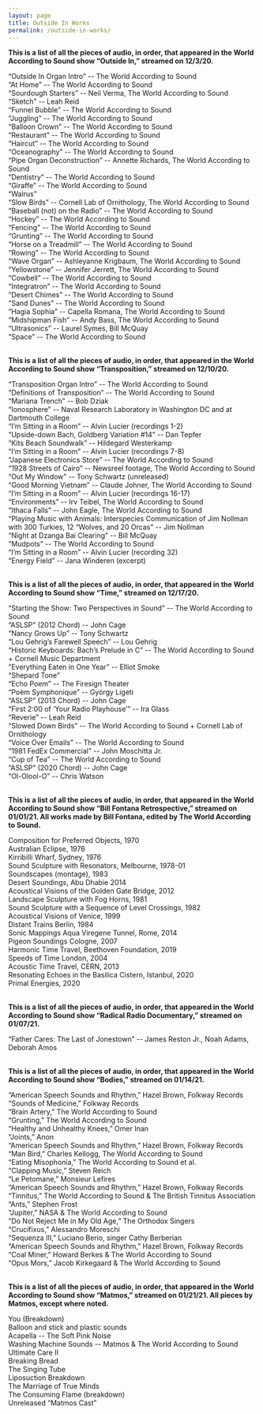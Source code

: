 ```yaml
---
layout: page
title: Outside In Works
permalink: /outside-in-works/
---
```


<p><b>This is a list of all the pieces of audio, in order, that appeared in the World According to Sound show “Outside In,” streamed on 12/3/20.</b></p>

<div>“Outside In Organ Intro” -- The World According to Sound</div>
<div>“At Home” -- The World According to Sound</div>
<div>“Sourdough Starters” -- Neil Verma, The World According to Sound</div>
<div>“Sketch” -- Leah Reid</div>
<div>“Funnel Bubble” -- The World According to Sound</div>
<div>“Juggling” -- The World According to Sound</div>
<div>“Balloon Crown” -- The World According to Sound</div>
<div>“Restaurant” -- The World According to Sound</div>
<div>“Haircut” -- The World According to Sound</div>
<div>“Oceanography” -- The World According to Sound</div>
<div>“Pipe Organ Deconstruction” -- Annette Richards, The World According to Sound</div>
<div>“Dentistry” -- The World According to Sound</div>
<div>“Giraffe” -- The World According to Sound</div>
<div>“Walrus”</div>
<div>“Slow Birds” -- Cornell Lab of Ornithology, The World According to Sound</div>
<div>“Baseball (not) on the Radio” -- The World According to Sound</div>
<div>“Hockey” -- The World According to Sound</div>
<div>“Fencing” -- The World According to Sound</div>
<div>“Grunting” -- The World According to Sound</div>
<div>“Horse on a Treadmill” -- The World According to Sound</div>
<div>“Rowing” -- The World According to Sound</div>
<div>“Wave Organ” -- Ashleyanne Krigbaum, The World According to Sound</div>
<div>“Yellowstone” -- Jennifer Jerrett, The World According to Sound</div>
<div>“Cowbell” -- The World According to Sound</div>
<div>“Integratron” -- The World According to Sound</div>
<div>“Desert Chimes” -- The World According to Sound</div>
<div>“Sand Dunes” -- The World According to Sound</div>
<div>“Hagia Sophia” -- Capella Romana, The World According to Sound</div>
<div>“Midshipman Fish” -- Andy Bass, The World According to Sound</div>
<div>“Ultrasonics” -- Laurel Symes, Bill McQuay</div>
<div>“Space” -- The World According to Sound</div>

<br>
<p><b>This is a list of all the pieces of audio, in order, that appeared in the World According to Sound show “Transposition,” streamed on 12/10/20.</b><p>

<div>“Transposition Organ Intro” -- The World According to Sound</div>
<div>“Definitions of Transposition”  -- The World According to Sound</div>
<div>“Mariana Trench” -- Bob Dziak</div>
<div>“Ionosphere” -- Naval Research Laboratory in Washington DC and at Dartmouth College</div>
<div>“I’m Sitting in a Room” -- Alvin Lucier  (recordings 1-2)</div>
<div>“Upside-down Bach, Goldberg Variation #14” -- Dan Tepfer</div>
<div>“Kits Beach Soundwalk” -- Hildegard Westerkamp</div>
<div>“I’m Sitting in a Room” -- Alvin Lucier (recordings 7-8)</div>
<div>“Japanese Electronics Store” -- The World According to Sound</div>
<div>“1928 Streets of Cairo” -- Newsreel footage, The World According to Sound</div>
<div>“Out My Window”  -- Tony Schwartz (unreleased)</div>
<div>“Good Morning Vietnam” -- Claude Johner, The World According to Sound</div>
<div>“I’m Sitting in a Room” -- Alvin Lucier (recordings 16-17)</div>
<div>“Environments” -- Irv Teibel, The World According to Sound</div>
<div>“Ithaca Falls” -- John Eagle, The World According to Sound</div>
<div>“Playing Music with Animals: Interspecies Communication of Jim Nollman with 300 Turkies, 12 “Wolves, and 20 Orcas” -- Jim Nollman</div>
<div>“Night at Dzanga Bai Clearing” -- Bill McQuay</div>
<div>“Mudpots” -- The World According to Sound</div>
<div>“I’m Sitting in a Room” -- Alvin Lucier (recording 32)</div>
<div>“Energy Field” -- Jana Winderen (excerpt)</div>

<br>
<p><b>This is a list of all the pieces of audio, in order, that appeared in the World According to Sound show “Time,” streamed on 12/17/20.</b></p>

<div>“Starting the Show: Two Perspectives in Sound” -- The World According to Sound</div>
<div>“ASLSP” (2012 Chord) -- John Cage</div>
<div>“Nancy Grows Up” -- Tony Schwartz</div>
<div>“Lou Gehrig’s Farewell Speech” -- Lou Gehrig</div>
<div>“Historic Keyboards: Bach’s Prelude in C” -- The World According to Sound + Cornell Music Department</div>
<div>“Everything Eaten in One Year” -- Elliot Smoke</div>
<div>“Shepard Tone”</div>
<div>“Echo Poem” -- The Firesign Theater</div>
<div>“Poèm Symphonique” -- György Ligeti</div>
<div>“ASLSP” (2013 Chord) -- John Cage</div>
<div>“First 2:00 of ‘Your Radio Playhouse’” -- Ira Glass</div>
<div>“Reverie” -- Leah Reid</div>
<div>“Slowed Down Birds” -- The World According to Sound + Cornell Lab of Ornithology</div>
<div>“Voice Over Emails” -- The World According to Sound</div>
<div>“1981 FedEx Commercial” -- John Moschitta Jr.</div>
<div>“Cup of Tea” -- The World According to Sound</div>
<div>“ASLSP” (2020 Chord) -- John Cage</div>
<div>“Ol-Olool-O” -- Chris Watson</div>

<br>
<p><b>This is a list of all the pieces of audio, in order, that appeared in the World According to Sound show “Bill Fontana Retrospective,” streamed on 01/01/21. All works made by Bill Fontana, edited by The World According to Sound.</b></p>

<div>Composition for Preferred Objects, 1970</div>
<div>Australian Eclipse, 1976</div>
<div>Kirribilli Wharf, Sydney, 1976</div>
<div>Sound Sculpture with Resonators, Melbourne, 1978-01</div>
<div>Soundscapes (montage), 1983</div>
<div>Desert Soundings, Abu Dhabie 2014</div>
<div>Acoustical Visions of the Golden Gate Bridge, 2012</div>
<div>Landscape Sculpture with Fog Horns, 1981</div>
<div>Sound Sculpture with a Sequence of Level Crossings, 1982</div>
<div>Acoustical Visions of Venice, 1999</div>
<div>Distant Trains Berlin, 1984</div>
<div>Sonic Mappings Aqua Viregene Tunnel, Rome, 2014</div>
<div>Pigeon Soundings Cologne, 2007</div>
<div>Harmonic Time Travel, Beethoven Foundation, 2019</div>
<div>Speeds of Time London, 2004</div>
<div>Acoustic Time Travel, CERN, 2013</div>
<div>Resonating Echoes in the Basilica Cistern, Istanbul, 2020</div>
<div>Primal Energies, 2020</div>

<br>
<p><b>This is a list of all the pieces of audio, in order, that appeared in the World According to Sound show “Radical Radio Documentary,” streamed on 01/07/21.</b></p>

<div>“Father Cares: The Last of Jonestown” -- James Reston Jr., Noah Adams, Deborah Amos</div>

<br>
<p><b>This is a list of all the pieces of audio, in order, that appeared in the World According to Sound show “Bodies,” streamed on 01/14/21.</b></p>

<div>“American Speech Sounds and Rhythm,” Hazel Brown, Folkway Records</div>
<div>“Sounds of Medicine,” Folkway Records</div>
<div>“Brain Artery,” The World According to Sound</div>
<div>“Grunting,” The World According to Sound</div>
<div>“Healthy and Unhealthy Knees,” Omer Inan</div>
<div>“Joints,” Anon</div>
<div>“American Speech Sounds and Rhythm,” Hazel Brown, Folkway Records</div>
<div>“Man Bird,” Charles Kellogg, The World According to Sound</div>
<div>“Eating Misophonia,” The World According to Sound et al.</div>
<div>“Clapping Music,” Steven Reich</div>
<div>“Le Petomane,” Monsieur Lefires</div>
<div>“American Speech Sounds and Rhythm,” Hazel Brown, Folkway Records</div>
<div>“Tinnitus,” The World According to Sound & The British Tinnitus Association</div>
<div>“Ants,” Stephen Frost
<div>“Jupiter,” NASA & The World According to Sound</div>
<div>“Do Not Reject Me in My Old Age,” The Orthodox Singers</div>
<div>“Crucifixus,” Alessandro Moreschi</div>
<div>“Sequenza III,” Luciano Berio, singer Cathy Berberian</div>
<div>“American Speech Sounds and Rhythm,” Hazel Brown, Folkway Records</div>
<div>“Coal Miner,” Howard Berkes & The World According to Sound</div>
<div>“Opus Mors,” Jacob Kirkegaard & The World According to Sound</div>

<br>
<p><b>This is a list of all the pieces of audio, in order, that appeared in the World According to Sound show “Matmos,” streamed on 01/21/21. All pieces by Matmos, except where noted.
</b></p>

<div>You (Breakdown)
<div>Balloon and stick and plastic sounds</div>
<div>Acapella -- The Soft Pink Noise</div>
<div>Washing Machine Sounds -- Matmos & The World According to Sound</div>
<div>Ultimate Care II</div>
<div>Breaking Bread</div>
<div>The Singing Tube</div>
<div>Liposuction Breakdown</div>
<div>The Marriage of True Minds</div>
<div>The Consuming Flame (breakdown)</div>
<div>Unreleased “Matmos Cast”</div>

